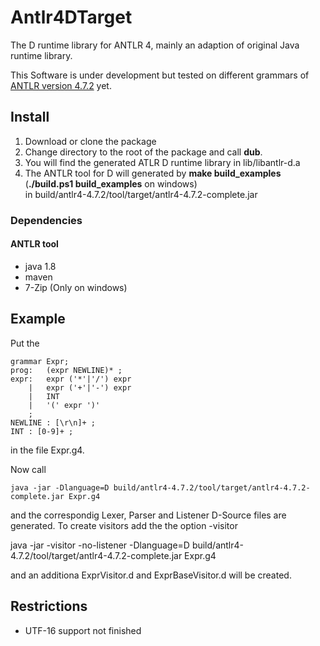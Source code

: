 ﻿# Antlr4DTarget
The D runtime library for ANTLR 4, mainly an adaption of original Java runtime library.

This Software is under development but tested on different grammars of [ANTLR
version 4.7.2](http://www.antlr.org/) yet.
## Install
1. Download or clone the package
2. Change directory to the root of the package and call __dub__.
3. You will find the generated ATLR D runtime library in lib/libantlr-d.a
4. The ANTLR tool for D will generated by __make build_examples__ (__./build.ps1 build_examples__ on windows)  
   in build/antlr4-4.7.2/tool/target/antlr4-4.7.2-complete.jar
### Dependencies
#### ANTLR tool
- java 1.8
- maven
- 7-Zip (Only on windows)
## Example
Put the

    grammar Expr;		
    prog:	(expr NEWLINE)* ;
    expr:	expr ('*'|'/') expr
        |	expr ('+'|'-') expr
        |	INT
        |	'(' expr ')'
        ;
    NEWLINE : [\r\n]+ ;
    INT : [0-9]+ ;

in the file Expr.g4.

Now call

    java -jar -Dlanguage=D build/antlr4-4.7.2/tool/target/antlr4-4.7.2-complete.jar Expr.g4

and the correspondig Lexer, Parser and Listener D-Source files are generated. To create visitors add the
the option -visitor

   java -jar -visitor -no-listener -Dlanguage=D build/antlr4-4.7.2/tool/target/antlr4-4.7.2-complete.jar Expr.g4

and an additiona ExprVisitor.d and ExprBaseVisitor.d will be created.


## Restrictions
- UTF-16 support not finished
